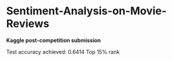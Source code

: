 # Sentiment-Analysis-on-Movie-Reviews

**Kaggle post-competition submission**

Test accuracy achieved: 0.6414
Top 15% rank
